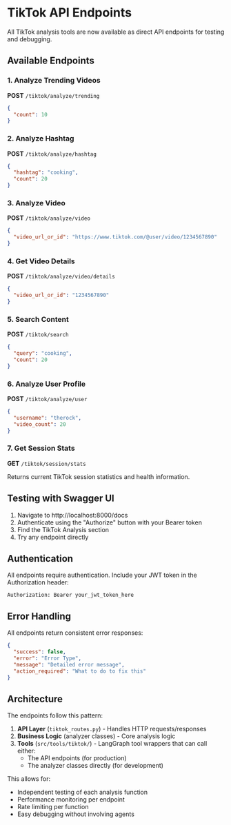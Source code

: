 # TikTok API Endpoints

All TikTok analysis tools are now available as direct API endpoints for testing and debugging.

## Available Endpoints

### 1. Analyze Trending Videos
**POST** `/tiktok/analyze/trending`

```json
{
  "count": 10
}
```

### 2. Analyze Hashtag
**POST** `/tiktok/analyze/hashtag`

```json
{
  "hashtag": "cooking",
  "count": 20
}
```

### 3. Analyze Video
**POST** `/tiktok/analyze/video`

```json
{
  "video_url_or_id": "https://www.tiktok.com/@user/video/1234567890"
}
```

### 4. Get Video Details
**POST** `/tiktok/analyze/video/details`

```json
{
  "video_url_or_id": "1234567890"
}
```

### 5. Search Content
**POST** `/tiktok/search`

```json
{
  "query": "cooking",
  "count": 20
}
```

### 6. Analyze User Profile
**POST** `/tiktok/analyze/user`

```json
{
  "username": "therock",
  "video_count": 20
}
```

### 7. Get Session Stats
**GET** `/tiktok/session/stats`

Returns current TikTok session statistics and health information.

## Testing with Swagger UI

1. Navigate to http://localhost:8000/docs
2. Authenticate using the "Authorize" button with your Bearer token
3. Find the TikTok Analysis section
4. Try any endpoint directly

## Authentication

All endpoints require authentication. Include your JWT token in the Authorization header:

```
Authorization: Bearer your_jwt_token_here
```

## Error Handling

All endpoints return consistent error responses:

```json
{
  "success": false,
  "error": "Error Type",
  "message": "Detailed error message",
  "action_required": "What to do to fix this"
}
```

## Architecture

The endpoints follow this pattern:

1. **API Layer** (`tiktok_routes.py`) - Handles HTTP requests/responses
2. **Business Logic** (analyzer classes) - Core analysis logic
3. **Tools** (`src/tools/tiktok/`) - LangGraph tool wrappers that can call either:
   - The API endpoints (for production)
   - The analyzer classes directly (for development)

This allows for:
- Independent testing of each analysis function
- Performance monitoring per endpoint
- Rate limiting per function
- Easy debugging without involving agents